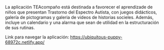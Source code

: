 La aplicación TEAcompaño está destinada a favorecer el aprendizade de niños que presentan Trastorno del Espectro Autista, con juegos didácticos, galería de pictogramas y galeria de videos de historias socieles. Además, incluye un calendario y una alarma que sean de utilidad en la estructuración de sus rutinas. 

Link para navegar la aplicación: https://ubiquitous-puppy-68972c.netlify.app/
